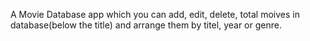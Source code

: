 A Movie Database app which you can add, edit, delete, total moives in database(below the title) and arrange them by titel, year or genre.
